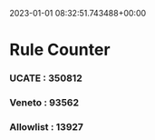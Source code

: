 2023-01-01 08:32:51.743488+00:00
# Rule Counter 
 ### UCATE : 350812

 ### Veneto : 93562

 ### Allowlist : 13927